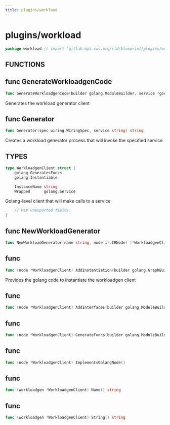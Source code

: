 ```yaml
---
title: plugins/workload
---
```

# plugins/workload
```go
package workload // import "gitlab.mpi-sws.org/cld/blueprint/plugins/workload"
```

## FUNCTIONS

## func GenerateWorkloadgenCode
```go
func GenerateWorkloadgenCode(builder golang.ModuleBuilder, service *gocode.ServiceInterface, outputPackage string) error
```
Generates the workload generator client

## func Generator
```go
func Generator(spec wiring.WiringSpec, service string) string
```
Creates a workload generator process that will invoke the specified service


## TYPES

```go
type WorkloadgenClient struct {
	golang.GeneratesFuncs
	golang.Instantiable
```
```go
	InstanceName string
	Wrapped      golang.Service
```
Golang-level client that will make calls to a service
```go
	// Has unexported fields.
}
```
## func NewWorkloadGenerator
```go
func NewWorkloadGenerator(name string, node ir.IRNode) (*WorkloadgenClient, error)
```

## func 
```go
func (node *WorkloadgenClient) AddInstantiation(builder golang.GraphBuilder) error
```
Provides the golang code to instantiate the workloadgen client

## func 
```go
func (node *WorkloadgenClient) AddInterfaces(builder golang.ModuleBuilder) error
```

## func 
```go
func (node *WorkloadgenClient) GenerateFuncs(builder golang.ModuleBuilder) error
```

## func 
```go
func (node *WorkloadgenClient) ImplementsGolangNode()
```

## func 
```go
func (workloadgen *WorkloadgenClient) Name() string
```

## func 
```go
func (workloadgen *WorkloadgenClient) String() string
```


